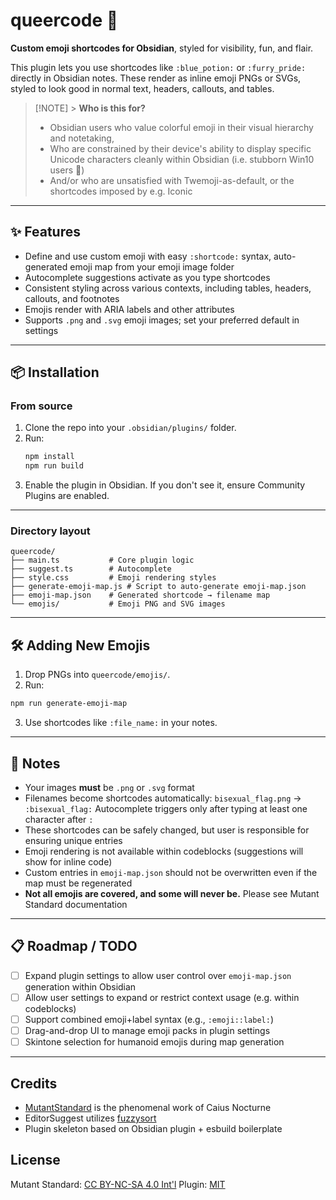 # queercode 🌈

**Custom emoji shortcodes for Obsidian**, styled for visibility, fun, and flair.

This plugin lets you use shortcodes like `:blue_potion:` or `:furry_pride:` directly in Obsidian notes. These render as inline emoji PNGs or SVGs, styled to look good in normal text, headers, callouts, and tables.

> [!NOTE] > **Who is this for?**
>
> - Obsidian users who value colorful emoji in their visual hierarchy and notetaking,
> - Who are constrained by their device's ability to display specific Unicode characters cleanly within Obsidian (i.e. stubborn Win10 users 💜)
> - And/or who are unsatisfied with Twemoji-as-default, or the shortcodes imposed by e.g. Iconic

---

## ✨ Features

- Define and use custom emoji with easy `:shortcode:` syntax, auto-generated emoji map from your emoji image folder
- Autocomplete suggestions activate as you type shortcodes
- Consistent styling across various contexts, including tables, headers, callouts, and footnotes
- Emojis render with ARIA labels and other attributes
- Supports `.png` and `.svg` emoji images; set your preferred default in settings

---

## 📦 Installation

### From source

1. Clone the repo into your `.obsidian/plugins/` folder.
2. Run:
   ```bash
   npm install
   npm run build
   ```
3. Enable the plugin in Obsidian. If you don't see it, ensure Community Plugins are enabled.

---

### Directory layout

```
queercode/
├── main.ts           # Core plugin logic
├── suggest.ts        # Autocomplete
├── style.css         # Emoji rendering styles
├── generate-emoji-map.js # Script to auto-generate emoji-map.json
├── emoji-map.json    # Generated shortcode → filename map
└── emojis/           # Emoji PNG and SVG images

```

---

## 🛠 Adding New Emojis

1. Drop PNGs into `queercode/emojis/`.
2. Run:

```bash
npm run generate-emoji-map
```

3. Use shortcodes like `:file_name:` in your notes.

---

## 📌 Notes

- Your images **must** be `.png` or `.svg` format
- Filenames become shortcodes automatically: `bisexual_flag.png` → `:bisexual_flag:` Autocomplete triggers only after typing at least one character after `:`
- These shortcodes can be safely changed, but user is responsible for ensuring unique entries
- Emoji rendering is not available within codeblocks (suggestions will show for inline code)
- Custom entries in `emoji-map.json` should not be overwritten even if the map must be regenerated
- **Not all emojis are covered, and some will never be.** Please see Mutant Standard documentation

---

## 📋 Roadmap / TODO

- [ ] Expand plugin settings to allow user control over `emoji-map.json` generation within Obsidian
- [ ] Allow user settings to expand or restrict context usage (e.g. within codeblocks)
- [ ] Support combined emoji+label syntax (e.g., `:emoji::label:`)
- [ ] Drag-and-drop UI to manage emoji packs in plugin settings
- [ ] Skintone selection for humanoid emojis during map generation

---

## Credits

- [MutantStandard](https://mutant.tech/) is the phenomenal work of Caius Nocturne
- EditorSuggest utilizes [fuzzysort](https://github.com/farzher/fuzzysort)
- Plugin skeleton based on Obsidian plugin + esbuild boilerplate

## License

Mutant Standard: [CC BY-NC-SA 4.0 Int'l](https://creativecommons.org/licenses/by-nc-sa/4.0/)
Plugin: [MIT](https://tlo.mit.edu/understand-ip/exploring-mit-open-source-license-comprehensive-guide)
